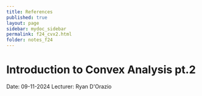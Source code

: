 ```yaml
---
title: References
published: true
layout: page
sidebar: mydoc_sidebar
permalink: f24_cvx2.html
folder: notes_f24
---
```


# Introduction to Convex Analysis pt.2
Date: 09-11-2024
Lecturer: Ryan D'Orazio

